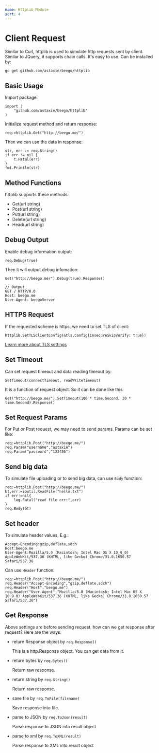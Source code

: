```yaml
---
name: Httplib Module
sort: 4
---
```


# Client Request

Similar to Curl, httplib is used to simulate http requests sent by client. Similar to JQuery, it supports chain calls. It's easy to use. Can be installed by:

	go get github.com/astaxie/beego/httplib

## Basic Usage

Import package:

	import (
		"github.com/astaxie/beego/httplib"
	)	

Initialize request method and return response:

	req:=httplib.Get("http://beego.me/")

Then we can use the data in response:

	str, err := req.String()
	if err != nil {
		t.Fatal(err)
	}
	fmt.Println(str)
	
## Method Functions

httplib supports these methods:

- Get(url string)
- Post(url string)
- Put(url string)
- Delete(url string)
- Head(url string)

## Debug Output

Enable debug information output:

	req.Debug(true)
	
Then it will output debug infomation:
	
	Get("http://beego.me/").Debug(true).Response()
	
	// Output
	GET / HTTP/0.0
	Host: beego.me
	User-Agent: beegoServer

## HTTPS Request

If the requested scheme is https, we need to set TLS of client:

	httplib.SetTLSClientConfig(&tls.Config{InsecureSkipVerify: true})
	
[Learn more about TLS settings](http://gowalker.org/crypto/tls#Config)
	
## Set Timeout

Can set request timeout and data reading timeout by:

	SetTimeout(connectTimeout, readWriteTimeout)

It is a function of request object. So it can be done like this:

	Get("http://beego.me/").SetTimeout(100 * time.Second, 30 * time.Second).Response()
	
## Set Request Params

For Put or Post request, we may need to send params. Params can be set like:

	req:=httplib.Post("http://beego.me/")
	req.Param("username","astaxie")
	req.Param("password","123456")
	
## Send big data

To simulate file uploading or to send big data, can use `Body` function:
	
	req:=httplib.Post("http://beego.me/")
	bt,err:=ioutil.ReadFile("hello.txt")
	if err!=nil{
		log.Fatal("read file err:",err)
	}
	req.Body(bt)
	
## Set header

To simulate header values, E.g.:

	Accept-Encoding:gzip,deflate,sdch
	Host:beego.me
	User-Agent:Mozilla/5.0 (Macintosh; Intel Mac OS X 10_9_0) AppleWebKit/537.36 (KHTML, like Gecko) Chrome/31.0.1650.57 Safari/537.36
	
Can use `Header` function:

	req:=httplib.Post("http://beego.me/")
	req.Header("Accept-Encoding","gzip,deflate,sdch")
	req.Header("Host","beego.me")
	req.Header("User-Agent","Mozilla/5.0 (Macintosh; Intel Mac OS X 10_9_0) AppleWebKit/537.36 (KHTML, like Gecko) Chrome/31.0.1650.57 Safari/537.36")
	
## Get Response 

Above settings are before sending request, how can we get response after request? Here are the ways:

- return Response object by `req.Response()`

  This is a http.Response object. You can get data from it.

- return bytes by `req.Bytes()`

  Return raw response.

- return string by `req.String()`

  Return raw response.
	
- save file by `req.ToFile(filename)`

  Save response into file.
	
- parse to JSON by `req.ToJson(result)`

  Parse response to JSON into result object
	
- parse to xml by `req.ToXML(result)`

  Parse response to XML into result object
